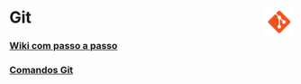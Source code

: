 <div><h1> Git <img align="right" width="50px" src="img/icons8-git-48.png"></h1></div>

### <a href="https://github.com/gladsonsimoes/Git-Help/wiki"> Wiki com passo a passo </a>

### <a href="https://github.com/gladsonsimoes/Git-Help/wiki/Comandos"> Comandos Git </a>


